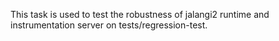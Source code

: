 This task is used to test the robustness of jalangi2 runtime and instrumentation server on tests/regression-test.